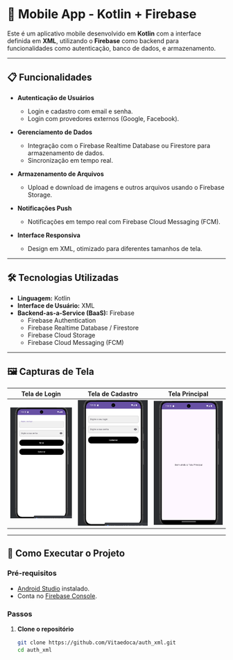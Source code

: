 # 📱 Mobile App - Kotlin + Firebase

Este é um aplicativo mobile desenvolvido em **Kotlin** com a interface definida em **XML**, utilizando o **Firebase** como backend para funcionalidades como autenticação, banco de dados, e armazenamento.

---

## 📋 Funcionalidades

- **Autenticação de Usuários**
  - Login e cadastro com email e senha.
  - Login com provedores externos (Google, Facebook).
  
- **Gerenciamento de Dados**
  - Integração com o Firebase Realtime Database ou Firestore para armazenamento de dados.
  - Sincronização em tempo real.

- **Armazenamento de Arquivos**
  - Upload e download de imagens e outros arquivos usando o Firebase Storage.

- **Notificações Push**
  - Notificações em tempo real com Firebase Cloud Messaging (FCM).

- **Interface Responsiva**
  - Design em XML, otimizado para diferentes tamanhos de tela.

---

## 🛠️ Tecnologias Utilizadas

- **Linguagem:** Kotlin
- **Interface de Usuário:** XML
- **Backend-as-a-Service (BaaS):** Firebase
  - Firebase Authentication
  - Firebase Realtime Database / Firestore
  - Firebase Cloud Storage
  - Firebase Cloud Messaging (FCM)

---

## 🖼️ Capturas de Tela

| Tela de Login | Tela de Cadastro | Tela Principal |
|---------------|------------------|----------------|
| ![Login](./images/login.png) | ![Cadastro](./images/cadastro.png) | ![Principal](./images/tela_principal.png) |

---

## 🚀 Como Executar o Projeto

### Pré-requisitos
- [Android Studio](https://developer.android.com/studio) instalado.
- Conta no [Firebase Console](https://firebase.google.com/).

### Passos

1. **Clone o repositório**
   ```bash
   git clone https://github.com/Vitaedoca/auth_xml.git
   cd auth_xml
